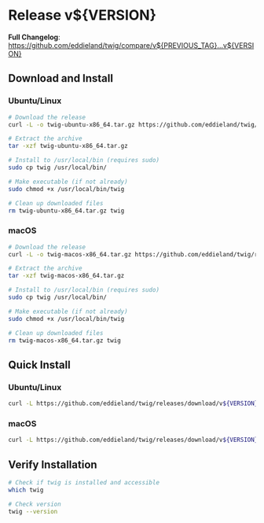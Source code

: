 # Release v${VERSION}

**Full Changelog**: https://github.com/eddieland/twig/compare/v${PREVIOUS_TAG}...v${VERSION}

## Download and Install

### Ubuntu/Linux

```bash
# Download the release
curl -L -o twig-ubuntu-x86_64.tar.gz https://github.com/eddieland/twig/releases/download/v${VERSION}/twig-ubuntu-x86_64-v${VERSION}.tar.gz

# Extract the archive
tar -xzf twig-ubuntu-x86_64.tar.gz

# Install to /usr/local/bin (requires sudo)
sudo cp twig /usr/local/bin/

# Make executable (if not already)
sudo chmod +x /usr/local/bin/twig

# Clean up downloaded files
rm twig-ubuntu-x86_64.tar.gz twig
```

### macOS

```bash
# Download the release
curl -L -o twig-macos-x86_64.tar.gz https://github.com/eddieland/twig/releases/download/v${VERSION}/twig-macos-x86_64-v${VERSION}.tar.gz

# Extract the archive
tar -xzf twig-macos-x86_64.tar.gz

# Install to /usr/local/bin (requires sudo)
sudo cp twig /usr/local/bin/

# Make executable (if not already)
sudo chmod +x /usr/local/bin/twig

# Clean up downloaded files
rm twig-macos-x86_64.tar.gz twig
```

## Quick Install

### Ubuntu/Linux

```bash
curl -L https://github.com/eddieland/twig/releases/download/v${VERSION}/twig-ubuntu-x86_64-v${VERSION}.tar.gz | tar -xz && sudo cp twig /usr/local/bin/ && sudo chmod +x /usr/local/bin/twig && rm twig
```

### macOS

```bash
curl -L https://github.com/eddieland/twig/releases/download/v${VERSION}/twig-macos-x86_64-v${VERSION}.tar.gz | tar -xz && sudo cp twig /usr/local/bin/ && sudo chmod +x /usr/local/bin/twig && rm twig
```

## Verify Installation

```bash
# Check if twig is installed and accessible
which twig

# Check version
twig --version
```
